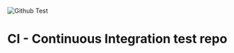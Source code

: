 ![Github Test](https://github.com/giaphong28/CI_Continuous-Integration-test/actions/workflows/build.yml/badge.svg?branch=main&kill_cache=1)
# CI - Continuous Integration test repo
 
